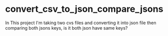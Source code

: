 # convert_csv_to_json_compare_jsons
In This project I'm taking two cvs files and converting it into json file then comparing both jsons keys, is it both json have same keys?
